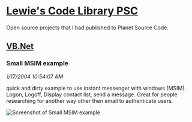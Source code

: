 # [Lewie's Code Library PSC](../../README.md)

Open source projects that I had published to Planet Source Code.

## [VB.Net](../README.md)

### Small MSIM example

*1/17/2004 10:54:07 AM*

quick and dirty example to use instant messenger with windows (MSIM). Logon, Logoff, Display contact list, send a message. Great for people researching for another way other then email to authenticate users.

![Screenshot of Small MSIM example](/screenshot.jpg)



